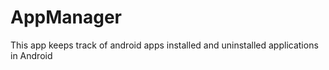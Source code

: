 # AppManager
This app keeps track of android apps installed and uninstalled applications in Android
